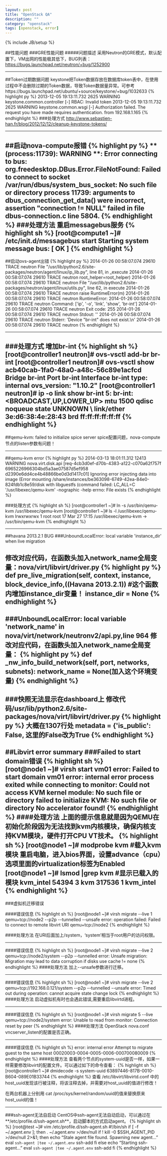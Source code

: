 ```yaml
---
layout: post
title: "OpenStack QA"
description: ""
category: "openstack"
tags: [openstack, error]
---
```

{% include JB/setup %}

##性能问题
###GRE性能问题
#####问题描述
采用Neutron的GRE模式，默认配置下，VM出网的性能极其低下，BUG列表：
https://bugs.launchpad.net/neutron/+bug/1252900

---

##Token过期数据问题
keystone把Token数据存放在数据库token表中，在使用过程中不会删除过期的Token数据，导致Token数据量异常。可参考https://bugs.launchpad.net/ubuntu/+source/keystone/+bug/1032633
{% highlight py %}
2013-12-05 19:13:11.732 2625 WARNING keystone.common.controller [-] RBAC: Invalid token
2013-12-05 19:13:11.732 2625 WARNING keystone.common.wsgi [-] Authorization failed. The request you have made requires authentication. from 192.168.1.165
{% endhighlight %}
###处理方式
http://www.sebastien-han.fr/blog/2012/12/12/cleanup-keystone-tokens/

---


##启动nova-compute报错
{% highlight py %}
\** (process:11739): WARNING **: Error connecting to bus: org.freedesktop.DBus.Error.FileNotFound: Failed to connect to socket /var/run/dbus/system_bus_socket: No such file or directory
process 11739: arguments to dbus_connection_get_data() were incorrect, assertion "connection != NULL" failed in file dbus-connection.c line 5804.
{% endhighlight %}
###处理方法
重启messagebus服务
{% highlight sh %}
[root@compute1 ~]# /etc/init.d/messagebus start
Starting system message bus:                               [  OK  ]
{% endhighlight %}
---

##启动ovs-agent出错
{% highlight py %}
2014-01-26 00:58:07.074 29610 TRACE neutron   File "/usr/lib/python2.6/site-packages/neutron/agent/linux/ip_lib.py", line 81, in _execute
2014-01-26 00:58:07.074 29610 TRACE neutron     root_helper=root_helper)
2014-01-26 00:58:07.074 29610 TRACE neutron   File "/usr/lib/python2.6/site-packages/neutron/agent/linux/utils.py", line 62, in execute
2014-01-26 00:58:07.074 29610 TRACE neutron     raise RuntimeError(m)
2014-01-26 00:58:07.074 29610 TRACE neutron RuntimeError:
2014-01-26 00:58:07.074 29610 TRACE neutron Command: ['ip', '-o', 'link', 'show', 'br-int']
2014-01-26 00:58:07.074 29610 TRACE neutron Exit code: 255
2014-01-26 00:58:07.074 29610 TRACE neutron Stdout: ''
2014-01-26 00:58:07.074 29610 TRACE neutron Stderr: 'Device "br-int" does not exist.\n'
2014-01-26 00:58:07.074 29610 TRACE neutron
{% endhighlight %}

---

###处理方式
增加br-int
{% highlight sh %}
[root@controller1 neutron]# ovs-vsctl add-br br-int
[root@controller1 neutron]# ovs-vsctl show
acb40cab-1fa0-48a0-a48c-56c89e1acfcd
   	Bridge br-int
       	Port br-int
           	Interface br-int
               	type: internal
   	ovs_version: "1.10.2"
[root@controller1 neutron]# ip -o link show br-int
5: br-int: <BROADCAST,UP,LOWER_UP> mtu 1500 qdisc noqueue state UNKNOWN \    link/ether 3e:d6:38:4e:28:43 brd ff:ff:ff:ff:ff:ff
{% endhighlight %}	
---
##qemu-kvm: failed to initialize spice server
spice配置问题，nova-compute节点的listen参数有问题！

---

##qemu-kvm error
{% highlight py %}
2014-03-13 18:01:11.312 12413 WARNING nova.virt.disk.api [req-4cb3d0ef-d70b-4383-a122-c070a62f757f 6965226966304bd5a3ae07587d5ef958 d2390e6dd4ce4b48866be0d3d1417c01] Ignoring error injecting data into image (Error mounting /share/instances/be363098-6749-42ea-84e0-824fdb1c8e59/disk with libguestfs (command failed: LC_ALL=C '/usr/libexec/qemu-kvm' -nographic -help
errno: File exists
{% endhighlight %}

###处理方式
{% highlight sh %}
[root@controller1 ~]# ln -s /usr/bin/qemu-kvm /usr/libexec/qemu-kvm
[root@controller1 ~]# ls -l /usr/libexec/qemu-kvm
lrwxrwxrwx 1 root root 17 Mar 27 17:15 /usr/libexec/qemu-kvm -> /usr/bin/qemu-kvm
{% endhighlight %}

---
##havana 2013.2.1 BUG
###UnboundLocalError: local variable 'instance_dir' when live migration

修改对应代码，在函数头加入network_name全局变量：nova/virt/libvirt/driver.py
{% highlight py %}
def pre_live_migration(self, context, instance, block_device_info,((Havana 2013.2.1))
#这个函数内增加instance_dir变量！
instance_dir = None
{% endhighlight %}
---
###UnboundLocalError: local variable 'network_name' in nova/virt/network/neutronv2/api.py,line 964
修改对应代码，在函数头加入network_name全局变量：
{% highlight py %}
def _nw_info_build_network(self, port, networks, subnets):
   	network_name = None(加入这个环境变量)
{% endhighlight %}
---
###快照无法显示在dashboard上
修改代码/usr/lib/python2.6/site-packages/nova/virt/libvirt/driver.py
{% highlight py %}
大概在1307行处
metadata = {'is_public': False,      这里的False改为True
{% endhighlight %}
---
##Libvirt error summary
###Failed to start domain错误
{% highlight sh %}	
[root@node1 ~]# virsh start vm01
error: Failed to start domain vm01
error: internal error process exited while connecting to monitor: Could not access KVM kernel module: No such file or directory
failed to initialize KVM: No such file or directory
No accelerator found!
{% endhighlight %}
####处理方法
上面的提示信息就是因为QEMU在初始化阶段因为无法找到kvm内核模块，确保内核支持KVM模块，硬件打开CPU VT技术。
{% highlight sh %}
	[root@node1 ~]# modprobe kvm   #载入kvm模块
	重启电脑，进入bios界面，设置advance（cpu）选项里面的virtualization标签为Enabled
	[root@node1 ~]# lsmod |grep kvm    #显示已载入的模块
	kvm_intel              54394  3
	kvm                   317536  1 kvm_intel
{% endhighlight %}
---
###虚拟机迁移错误	

####错误信息
{% highlight sh %}
[root@node1 ~]# virsh migrate --live 1 qemu+tcp://node2 --p2p --tunnelled --unsafe 
error: operation failed: Failed to connect to remote libvirt URI qemu+tcp://node2
{% endhighlight %}

####处理方法
在URI后面加上/system，‘system’相当于root用户的访问权限。

---
####错误信息
{% highlight sh %}
[root@node1 ~]# virsh migrate --live 2 qemu+tcp://node2/system --p2p --tunnelled
error: Unsafe migration: Migration may lead to data corruption if disks use cache != none
{% endhighlight %}
####处理方法
加上--unsafe参数进行迁移。

---
####错误信息
{% highlight sh %}
[root@node1 ~]# virsh migrate --live 2 qemu+tcp://192.168.0.121/system --p2p --tunnelled --unsafe 
error: Timed out during operation: cannot acquire state change lock 
{% endhighlight %}
####处理方法
启动虚拟机有时也会遇此错误,需要重启libvirtd进程。

---
####错误信息
{% highlight sh %}
[root@node1 ~]# virsh migrate 5 --live qemu+tcp://node2/system
error: Unable to read from monitor: Connection reset by peer
{% endhighlight %}
####处理方法
OpenStack nova.conf vncserver_listen的配置是否正确。

---
####错误信息
{% highlight sh %}
error: internal error Attempt to migrate guest to the same host 00020003-0004-0005-0006-000700080009
{% endhighlight %}
####处理方法
查看两个节点的system-uuid是否一样，如果一样需要修改libvirt的配置文件。可以通过如下的命令查看：
{% highlight sh %}
[root@controller1 ~]# dmidecode -s system-uuid
63897446-817B-0010-B604-089E01B33744
{% endhighlight %}
查看 /etc/libvirt/libvirtd.conf 中的host_uuid发现该行被注释，将该注释去掉，并需要对host_uuid的值进行修改！

在两台机器上分别用 cat /proc/sys/kernel/random/uuid的值来替换原来host_uuid的值！

---
###ssh-agent无法自启动
CentOS中ssh-agent无法自动启动，可以通过在**/etc/profile.d/ssh-agent.sh**，启动脚本的方式启动agent。
{% highlight sh %}
[root@test ~]# vim /etc/profile.d/ssh-agent.sh
#!/bin/sh
if [ -f ~/.agent.env ]; then
. ~/.agent.env >/dev/null
if ! kill -0 $SSH_AGENT_PID >/dev/null 2>&1; then
echo “Stale agent file found. Spawning new agent…”
eval `ssh-agent |tee ~/.agent.env`
ssh-add
fi
else
echo “Starting ssh-agent…”
eval `ssh-agent |tee ~/.agent.env`
ssh-add
fi
{% endhighlight %}
